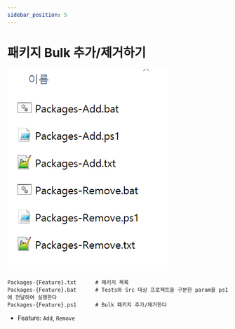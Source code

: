 ```yaml
---
sidebar_position: 5
---
```


# 패키지 Bulk 추가/제거하기

![](./img/2024-03-15-23-31-15.png)


```shell
Packages-{Feature}.txt      # 패키지 목록
Packages-{Feature}.bat      # Tests와 Src 대상 프로젝트을 구분한 param을 ps1에 전달하여 실행한다
Packages-{Feature}.ps1      # Bulk 패키지 추가/제거한다
```
- Feature: `Add`, `Remove`
